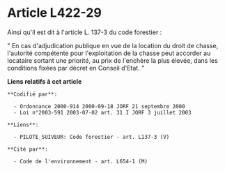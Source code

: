 # Article L422-29

Ainsi qu'il est dit à l'article L. 137-3 du code forestier :

" En cas d'adjudication publique en vue de la location du droit de chasse, l'autorité compétente pour l'exploitation de la
chasse peut accorder au locataire sortant une priorité, au prix de l'enchère la plus élevée, dans les conditions fixées par
décret en Conseil d'Etat. "

**Liens relatifs à cet article**

	**Codifié par**:

	  - Ordonnance 2000-914 2000-09-18 JORF 21 septembre 2000
	  - Loi n°2003-591 2003-07-02 art. 31 I JORF 3 juillet 2003

	**Liens**:

	  - PILOTE_SUIVEUR: Code forestier - art. L137-3 (V)

	**Cité par**:

	  - Code de l'environnement - art. L654-1 (M)
